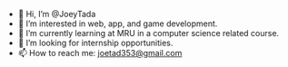 - 👋 Hi, I’m @JoeyTada
- 👀 I’m interested in web, app, and game development.
- 🌱 I’m currently learning at MRU in a computer science related course.
- 💞️ I’m looking for internship opportunities.
- 📫 How to reach me: joetad353@gmail.com 

<!---
JoeyTada/JoeyTada is a ✨ special ✨ repository because its `README.md` (this file) appears on your GitHub profile.
You can click the Preview link to take a look at your changes.
--->

